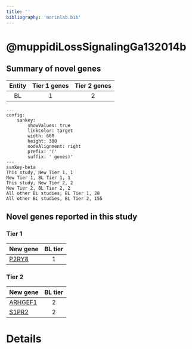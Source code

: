 ```yaml
---
title: ''
bibliography: 'morinlab.bib'
---
```


# @muppidiLossSignalingGa132014b
## Summary of novel genes

|Entity| Tier 1 genes| Tier 2 genes|
|:-:|:-:|:-:|
|BL|1|2|
```mermaid
---
config:
    sankey:
        showValues: true
        linkColor: target
        width: 600
        height: 300
        nodeAlignment: right
        prefix: '('
        suffix: ' genes)'
---
sankey-beta
This study, New Tier 1, 1
New Tier 1, BL Tier 1, 1
This study, New Tier 2, 2
New Tier 2, BL Tier 2, 2
All other BL studies, BL Tier 1, 28
All other BL studies, BL Tier 2, 155
```

## Novel genes reported in this study

### Tier 1
|New gene|BL tier|
|:-|:-:|
|[P2RY8](../P2RY8)|1 |

### Tier 2
|New gene|BL tier|
|:-|:-:|
|[ARHGEF1](../ARHGEF1)|2 |
|[S1PR2](../S1PR2)|2 |


# Details

